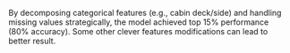 By decomposing categorical features (e.g., cabin deck/side) and handling missing values strategically, the model achieved top 15% performance (80% accuracy). Some other clever features modifications can lead to better result.


